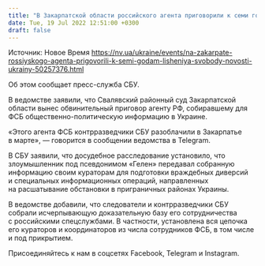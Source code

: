 ```yaml
---
title: "В Закарпатской области российского агента приговорили к семи годам лишения свободы — СБУ"
date: Tue, 19 Jul 2022 12:51:00 +0300
draft: false
---
```

Источник: Новое Время https://nv.ua/ukraine/events/na-zakarpate-rossiyskogo-agenta-prigovorili-k-semi-godam-lisheniya-svobody-novosti-ukrainy-50257376.html


Об этом сообщает пресс-служба СБУ.

В ведомстве заявили, что Свалявский районный суд Закарпатской области вынес обвинительный приговор агенту РФ, собиравшему для ФСБ общественно-политическую информацию в Украине.

«Этого агента ФСБ контрразведчики СБУ разоблачили в Закарпатье в марте», — говорится в сообщении ведомства в Telegram.

В СБУ заявили, что досудебное расследование установило, что злоумышленник под псевдонимом «Гелен» передавал собранную информацию своим кураторам для подготовки враждебных диверсий и специальных информационных операций, направленных на расшатывание обстановки в приграничных районах Украины.

В ведомстве добавили, что следователи и контрразведчики СБУ собрали исчерпывающую доказательную базу его сотрудничества с российскими спецслужбами. В частности, установлена вся цепочка его кураторов и координаторов из числа сотрудников ФСБ, в том числе и под прикрытием.

Присоединяйтесь к нам в соцсетях Facebook, Telegram и Instagram.
